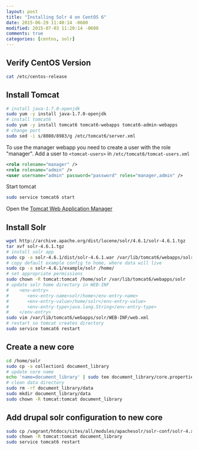 ```yaml
---
layout: post
title: "Installing Solr 4 on CentOS 6"
date: 2015-06-29 11:40:14 -0600
modified: 2015-07-03 11:20:14 -0600
comments: true
categories: [centos, solr]
---
```


## Verify CentOS Version
```bash
cat /etc/centos-release
```

## Install Tomcat
```bash
# install java-1.7.0-openjdk
sudo yum -y install java-1.7.0-openjdk
# install tomcat6
sudo yum -y install tomcat6 tomcat6-webapps tomcat6-admin-webapps
# change port
sudo sed -i s/8080/8983/g /etc/tomcat6/server.xml
```

To use the manager webapp you need to create a user with the role "manager".  Add a user to `<tomcat-users>` in `/etc/tomcat6/tomcat-users.xml`

```xml
<role rolename="manager" />
<role rolename="admin" />
<user username="admin" password="password" roles="manager,admin" />
```

Start tomcat

```bash
sudo service tomcat6 start
```

Open the [Tomcat Web Application Manager](http://admin:password@localhost:8983/manager/html)

## Install Solr
```bash
wget http://archive.apache.org/dist/lucene/solr/4.6.1/solr-4.6.1.tgz
tar xvf solr-4.6.1.tgz
# install solr app
sudo cp -a solr-4.6.1/dist/solr-4.6.1.war /var/lib/tomcat6/webapps/solr.war
# copy default example config to home, where data will live
sudo cp -a solr-4.6.1/example/solr /home/
# set appropriate permissions
sudo chown -R tomcat:tomcat /home/solr /var/lib/tomcat6/webapps/solr
# update solr home directory in WEB-INF
#    <env-entry>
#       <env-entry-name>solr/home</env-entry-name>
#       <env-entry-value>/home/solr</env-entry-value>
#       <env-entry-type>java.lang.String</env-entry-type>
#    </env-entry>
sudo vim /var/lib/tomcat6/webapps/solr/WEB-INF/web.xml
# restart so tomcat creates directory
sudo service tomcat6 restart
```

## Create a new core
```bash
cd /home/solr
sudo cp -a collection1 document_library
# update core name
echo 'name=document_library' | sudo tee document_library/core.properties
# clean data directory
sudo rm -rf document_library/data
sudo mkdir document_library/data
sudo chown -R tomcat:tomcat document_library
```

## Add drupal solr configuration to new core
```bash
sudo cp /vagrant/htdocs/sites/all/modules/apachesolr/solr-conf/solr-4.x/* /home/solr/document_library/conf/
sudo chown -R tomcat:tomcat document_library
sudo service tomcat6 restart
```

